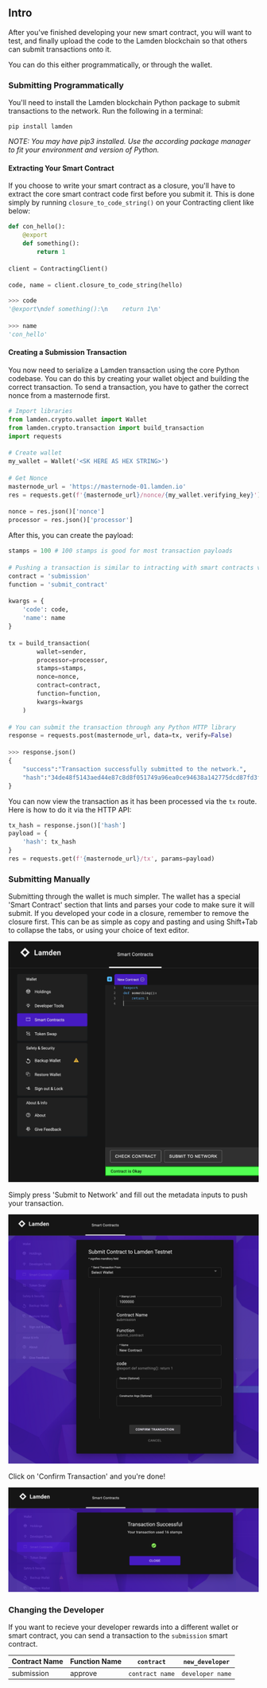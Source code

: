 ## Intro

After you've finished developing your new smart contract, you will want to test, and finally upload the code to the Lamden blockchain so that others can submit transactions onto it. 

You can do this either programmatically, or through the wallet.

### Submitting Programmatically

You'll need to install the Lamden blockchain Python package to submit transactions to the network. Run the following in a terminal:

```
pip install lamden
```

*NOTE: You may have pip3 installed. Use the according package manager to fit your environment and version of Python.*

#### Extracting Your Smart Contract

If you choose to write your smart contract as a closure, you'll have to extract the core smart contract code first before you submit it. This is done simply by running `closure_to_code_string()` on your Contracting client like below:

```python
def con_hello():
	@export
	def something():
		return 1

client = ContractingClient()

code, name = client.closure_to_code_string(hello)
```

```python
>>> code
'@export\ndef something():\n    return 1\n'

>>> name
'con_hello'
```

#### Creating a Submission Transaction
You now need to serialize a Lamden transaction using the core Python codebase. You can do this by creating your wallet object and building the correct transaction. To send a transaction, you have to gather the correct nonce from a masternode first.

```python
# Import libraries
from lamden.crypto.wallet import Wallet
from lamden.crypto.transaction import build_transaction
import requests

# Create wallet
my_wallet = Wallet('<SK HERE AS HEX STRING>')

# Get Nonce
masternode_url = 'https://masternode-01.lamden.io'
res = requests.get(f'{masternode_url}/nonce/{my_wallet.verifying_key}')

nonce = res.json()['nonce']
processor = res.json()['processor']
```

After this, you can create the payload:

```python
stamps = 100 # 100 stamps is good for most transaction payloads

# Pushing a transaction is similar to intracting with smart contracts via the client
contract = 'submission'
function = 'submit_contract'

kwargs = {
	'code': code,
	'name': name
}

tx = build_transaction(
	    wallet=sender,
	    processor=processor,
	    stamps=stamps,
	    nonce=nonce,
	    contract=contract,
	    function=function,
	    kwargs=kwargs
	)

# You can submit the transaction through any Python HTTP library
response = requests.post(masternode_url, data=tx, verify=False)

>>> response.json()
{
	"success":"Transaction successfully submitted to the network.",
	"hash":"34de48f5143aed44e87c8d8f051749a96ea0ce94638a142775dcd87fd3f9a1a1"
}
```

You can now view the transaction as it has been processed via the `tx` route. Here is how to do it via the HTTP API:

```python
tx_hash = response.json()['hash']
payload = {
	'hash': tx_hash
}
res = requests.get(f'{masternode_url}/tx', params=payload)
```

### Submitting Manually

Submitting through the wallet is much simpler. The wallet has a special 'Smart Contract' section that lints and parses your code to make sure it will submit. If you developed your code in a closure, remember to remove the closure first. This can be as simple as copy and pasting and using Shift+Tab to collapse the tabs, or using your choice of text editor.

![New Contract](img/new-contract.png)

Simply press 'Submit to Network' and fill out the metadata inputs to push your transaction.

![Submitting To Network](img/submitting.png)

Click on 'Confirm Transaction' and you're done!

![Complete](img/complete.png)

### Changing the Developer

If you want to recieve your developer rewards into a different wallet or smart contract, you can send a transaction to the `submission` smart contract.

| Contract Name | Function Name | `contract`      | `new_developer`    |
|---------------|---------------|-----------------|--------------------|
| submission    | approve       | `contract name` | `developer name`   |

